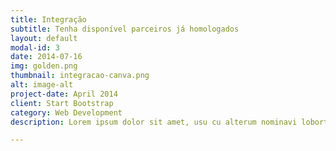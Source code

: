 ```yaml
---
title: Integração
subtitle: Tenha disponível parceiros já homologados
layout: default
modal-id: 3
date: 2014-07-16
img: golden.png
thumbnail: integracao-canva.png
alt: image-alt
project-date: April 2014
client: Start Bootstrap
category: Web Development
description: Lorem ipsum dolor sit amet, usu cu alterum nominavi lobortis. At duo novum diceret. Tantas apeirian vix et, usu sanctus postulant inciderint ut, populo diceret necessitatibus in vim. Cu eum dicam feugiat noluisse.

---
```

